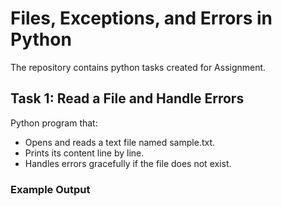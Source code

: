 # Files, Exceptions, and Errors in Python
The repository contains python tasks created for Assignment.
## Task 1: Read a File and Handle Errors 
Python program that:
- Opens and reads a text file named sample.txt.
- Prints its content line by line.
- Handles errors gracefully if the file does not exist.
### Example Output

